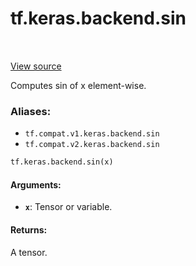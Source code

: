 <div itemscope itemtype="http://developers.google.com/ReferenceObject">
<meta itemprop="name" content="tf.keras.backend.sin" />
<meta itemprop="path" content="Stable" />
</div>

# tf.keras.backend.sin

<!-- Insert buttons -->

<table class="tfo-notebook-buttons tfo-api" align="left">
</table>

<a target="_blank" href="/code/stable/tensorflow/python/keras/backend.py">View source</a>



<!-- Start diff -->
Computes sin of x element-wise.

### Aliases:

* `tf.compat.v1.keras.backend.sin`
* `tf.compat.v2.keras.backend.sin`


``` python
tf.keras.backend.sin(x)
```



<!-- Placeholder for "Used in" -->


#### Arguments:


* <b>`x`</b>: Tensor or variable.


#### Returns:

A tensor.
